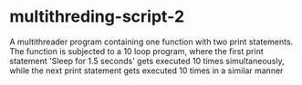 # multithreding-script-2
A multithreader program containing one function with two print statements. The function is subjected to a 10 loop program, where the first print statement 'Sleep for 1.5 seconds' gets executed 10 times simultaneously, while the next print statement gets executed 10 times in a similar manner
